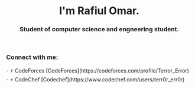 <h1 align="center">I'm Rafiul Omar.</h1>
<h3 align="center">Student of computer science and engneering student.</h3>
<br>
<h3 align="left">Connect with me:</h3>
- ⚡ CodeForces [CodeForces](https://codeforces.com/profile/Terror_Error)
<br>
- ⚡ CodeChef [Codechef](https://www.codechef.com/users/terr0r_err0r)
